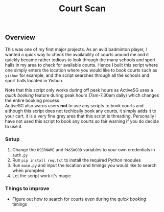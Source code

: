 <h1 align="center">
Court Scan
</h1>
<p>&nbsp;</p>

## Overview

This was one of my first major projects. As an avid badminton player, I wanted a quick way to check the availability of courts around me and it quickly became rather tedious to look through the many schools and sport halls in my area to check for available courts. Hence I built this script where one simply enters the location where you would like to book courts such as `yishun` for example, and the script searches through all the schools and sport halls located in Yishun.

Note that this script only works during off peak hours as ActiveSG uses a _quick booking_ feature during peak hours (7am-7.30am daily) which changes the entire booking process.  
ActiveSG also warns users **not** to use any scripts to book courts and although this script does not techically book any courts, it simply adds it to your cart, it is a very fine grey area that this script is threading. Personally I have not used this script to book any courts so fair warning if you do decide to use it.

### Setup

1. Change the `USERNAME` and `PASSWORD` variables to your own credentials in `auth.py`
2. Run `pip install req.txt` to install the required Python modules
3. Run `main.py` and input the location and timings you would like to search when prompted
4. Let the script work it's magic

### Things to improve

- Figure out how to search for courts even during the _quick booking_ timings

